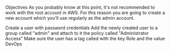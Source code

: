 Objectives
As you probably know at this point, it's not recommended to work with the root account in AWS. For this reason you are going to create a new account which you'll use regularly as the admin account.

Create a user with password credentials
Add the newly created user to a group called "admin" and attach to it the policy called "Administrator Access"
Make sure the user has a tag called with the key Role and the value DevOps
